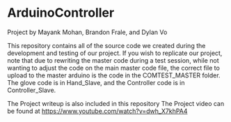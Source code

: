 # ArduinoController

Project by Mayank Mohan, Brandon Frale, and Dylan Vo

This repository contains all of the source code we created during the development
and testing of our project. If you wish to replicate our project, note that due
to rewriting the master code during a test session, while not wanting to adjust
the code on the main master code file, the correct file to upload to the master
arduino is the code in the COMTEST_MASTER folder. The glove code is in Hand_Slave,
and the Controller code is in Controller_Slave.

The Project writeup is also included in this repository
The Project video can be found at https://www.youtube.com/watch?v=dwh_X7khPA4
